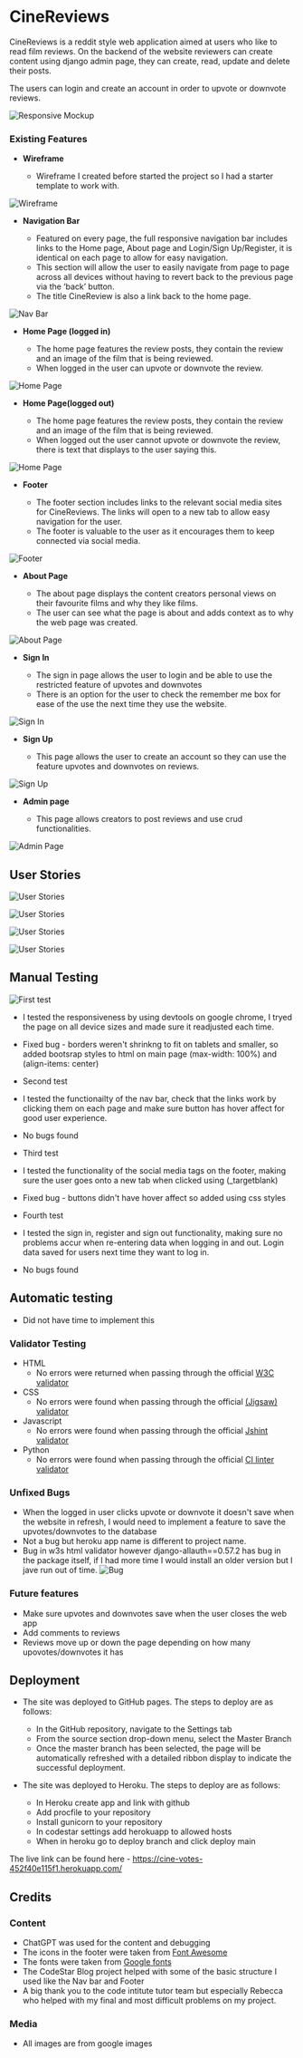 # CineReviews

CineReviews is a reddit style web application aimed at users who like to read film reviews. On the backend of the website reviewers can create content using django admin page, they can create, read, update and delete their posts.

The users can login and create an account in order to upvote or downvote reviews.

![Responsive Mockup](static/images/responsive.PNG)
 
### Existing Features

- __Wireframe__

  - Wireframe I created before started the project so I had a starter template to work with.

![Wireframe](static/images/wireframe.PNG)

- __Navigation Bar__

  - Featured on every page, the full responsive navigation bar includes links to the Home page, About page and Login/Sign Up/Register, it is identical on each page to allow for easy navigation.
  - This section will allow the user to easily navigate from page to page across all devices without having to revert back to the previous page via the ‘back’ button.
  - The title CineReview is also a link back to the home page. 

![Nav Bar](static/images/navbar.PNG)

- __Home Page (logged in)__

  - The home page features the review posts, they contain the review and an image of the film that is being reviewed.
  - When logged in the user can upvote or downvote the review.

![Home Page](static/images/signedinhome.PNG)

- __Home Page(logged out)__

  - The home page features the review posts, they contain the review and an image of the film that is being reviewed.
  - When logged out the user cannot upvote or downvote the review, there is text that displays to the user saying this.

![Home Page](static/images/loggedouthome.PNG)

- __Footer__

  - The footer section includes links to the relevant social media sites for CineReviews. The links will open to a new tab to allow easy navigation for the user. 
  - The footer is valuable to the user as it encourages them to keep connected via social media.

![Footer](static/images/footer.PNG)

- __About Page__ 

  -  The about page displays the content creators personal views on their favourite films and why they like films.
  -  The user can see what the page is about and adds context as to why the web page was created.

![About Page](static/images/aboutpage.PNG)

- __Sign In__

  - The sign in page allows the user to login and be able to use the restricted feature of upvotes and downvotes
  - There is an option for the user to check the remember me box for ease of the use the next time they use the website. 

![Sign In](static/images/signin.PNG)

- __Sign Up__

  - This page allows the user to create an account so they can use the feature upvotes and downvotes on reviews.

![Sign Up](static/images/signup.PNG)

- __Admin page__

  - This page allows creators to post reviews and use crud functionalities.

![Admin Page](static/images/admin.PNG)

## User Stories

![User Stories](static/images/userstories.PNG)

![User Stories](static/images/userstory1.PNG)

![User Stories](static/images/userstory2.PNG)

![User Stories](static/images/userstory3.PNG)

## Manual Testing 

![First test](static/images/responsive1.PNG)
- I tested the responsiveness by using devtools on google chrome, I tryed the page on all device sizes and made sure it readjusted each time.
- Fixed bug - borders weren't shrinkng to fit on tablets and smaller, so added bootsrap styles to html on main page (max-width: 100%) and (align-items: center)

- Second test
- I tested the functionailty of the nav bar, check that the links work by clicking them on each page and make sure button has hover affect for good user experience.
- No bugs found


- Third test
- I tested the functionality of the social media tags on the footer, making sure the user goes onto a new tab when clicked using (_targetblank)
- Fixed bug - buttons didn't have hover affect so added using css styles


- Fourth test
- I tested the sign in, register and sign out functionality, making sure no problems accur when re-entering data when logging in and out. Login data saved for users next time they want to log in.
- No bugs found

## Automatic testing

- Did not have time to implement this

### Validator Testing 

- HTML
  - No errors were returned when passing through the official [W3C validator](https://validator.w3.org/nu/?doc=https%3A%2F%2Fcode-institute-org.github.io%2Flove-running-2.0%2Findex.html)
- CSS
  - No errors were found when passing through the official [(Jigsaw) validator](https://jigsaw.w3.org/css-validator/validator?uri=https%3A%2F%2Fvalidator.w3.org%2Fnu%2F%3Fdoc%3Dhttps%253A%252F%252Fcode-institute-org.github.io%252Flove-running-2.0%252Findex.html&profile=css3svg&usermedium=all&warning=1&vextwarning=&lang=en#css)
- Javascript
  - No errors were found when passing through the official [Jshint validator](https://jshint.com/)
- Python
  - No errors were found when passing through the official [CI linter validator](https://pep8ci.herokuapp.com/)

### Unfixed Bugs

- When the logged in user clicks upvote or downvote it doesn't save when the website in refresh, I would need to implement a feature to save the upvotes/downvotes to the database
- Not a bug but heroku app name is different to project name.
- Bug in w3s html validator however django-allauth==0.57.2 has bug in the package itself, if I had more time I would install an older version but I jave run out of time.
![Bug](static/images/12.PNG)

### Future features

- Make sure upvotes and downvotes save when the user closes the web app
- Add comments to reviews
- Reviews move up or down the page depending on how many upovotes/downvotes it has

## Deployment

- The site was deployed to GitHub pages. The steps to deploy are as follows: 
  - In the GitHub repository, navigate to the Settings tab 
  - From the source section drop-down menu, select the Master Branch
  - Once the master branch has been selected, the page will be automatically refreshed with a detailed ribbon display to indicate the successful deployment. 

- The site was deployed to Heroku. The steps to deploy are as follows: 
  - In Heroku create app and link with github 
  - Add procfile to your repository
  - Install gunicorn to your repository
  - In codestar settings add herokuapp to allowed hosts
  - When in heroku go to deploy branch and click deploy main

The live link can be found here - https://cine-votes-452f40e115f1.herokuapp.com/


## Credits 

### Content 

- ChatGPT was used for the content and debugging
- The icons in the footer were taken from [Font Awesome](https://fontawesome.com/)
- The fonts were taken from [Google fonts](https://fonts.google.com/)
- The CodeStar Blog project helped with some of the basic structure I used like the Nav bar and Footer
- A big thank you to the code intitute tutor team but especially Rebecca who helped with my final and most difficult problems on my project.

### Media

- All images are from google images
